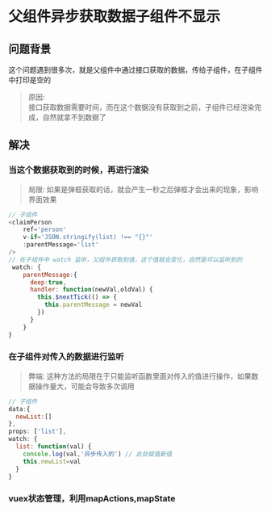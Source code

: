 # 父组件异步获取数据子组件不显示
## 问题背景
这个问题遇到很多次，就是父组件中通过接口获取的数据，传给子组件，在子组件中打印是空的

>原因:<br>
接口获取数据需要时间，而在这个数据没有获取到之前，子组件已经渲染完成，自然就拿不到数据了

## 解决
### 当这个数据获取到的时候，再进行渲染
>局限: 如果是弹框获取的话，就会产生一秒之后弹框才会出来的现象，影响界面效果
```js
// 子组件
<claimPerson 
	ref='person' 
	v-if='JSON.stringify(list) !== "{}"'
	:parentMessage='list' 
/>
// 在子组件中 watch 监听，父组件获取到值，这个值就会变化，自然是可以监听到的
 watch: {
    parentMessage:{
      deep:true,
      handler: function(newVal,oldVal) {
        this.$nextTick(() => {
          this.parentMessage = newVal
        })
      }
    }
}
```
### 在子组件对传入的数据进行监听
>弊端: 这种方法的局限在于只能监听函数里面对传入的值进行操作，如果数据操作量大，可能会导致多次调用
```js
// 子组件
data:{
  newList:[]
},
props: ['list'],
watch: {
  list: function(val) {
    console.log(val,'异步传入的') // 此处赋值新值
	this.newList=val
  }
}
```
### vuex状态管理，利用mapActions,mapState
